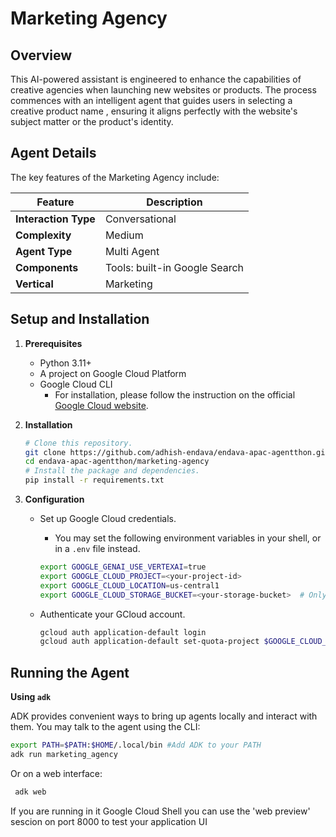 # Marketing Agency


## Overview

This AI-powered assistant is engineered to enhance the capabilities of creative agencies when launching new websites or products. The process commences with an intelligent agent that guides users in selecting a creative product name , ensuring it aligns perfectly with the website's subject matter or the product's identity. 
## Agent Details

The key features of the Marketing Agency include:

| Feature | Description |
| --- | --- |
| **Interaction Type** | Conversational |
| **Complexity**  | Medium |
| **Agent Type**  | Multi Agent |
| **Components**  | Tools: built-in Google Search |
| **Vertical**  | Marketing |


## Setup and Installation

1.  **Prerequisites**

    *   Python 3.11+
    * A project on Google Cloud Platform
    * Google Cloud CLI
        *   For installation, please follow the instruction on the official
            [Google Cloud website](https://cloud.google.com/sdk/docs/install).

2.  **Installation**

    ```bash
    # Clone this repository.
    git clone https://github.com/adhish-endava/endava-apac-agentthon.git
    cd endava-apac-agentthon/marketing-agency
    # Install the package and dependencies.
    pip install -r requirements.txt
    ```

3.  **Configuration**

    *   Set up Google Cloud credentials.

        *   You may set the following environment variables in your shell, or in
            a `.env` file instead.

        ```bash
        export GOOGLE_GENAI_USE_VERTEXAI=true
        export GOOGLE_CLOUD_PROJECT=<your-project-id>
        export GOOGLE_CLOUD_LOCATION=us-central1
        export GOOGLE_CLOUD_STORAGE_BUCKET=<your-storage-bucket>  # Only required for deployment on Agent Engine
        ```

    *   Authenticate your GCloud account.

        ```bash
        gcloud auth application-default login
        gcloud auth application-default set-quota-project $GOOGLE_CLOUD_PROJECT
        ```

## Running the Agent

**Using `adk`**

ADK provides convenient ways to bring up agents locally and interact with them.
You may talk to the agent using the CLI:

```bash
export PATH=$PATH:$HOME/.local/bin #Add ADK to your PATH
adk run marketing_agency
```

Or on a web interface:

```bash
 adk web
```

If you are running in it Google Cloud Shell you can use the 'web preview' sescion on port 8000 to test your application UI